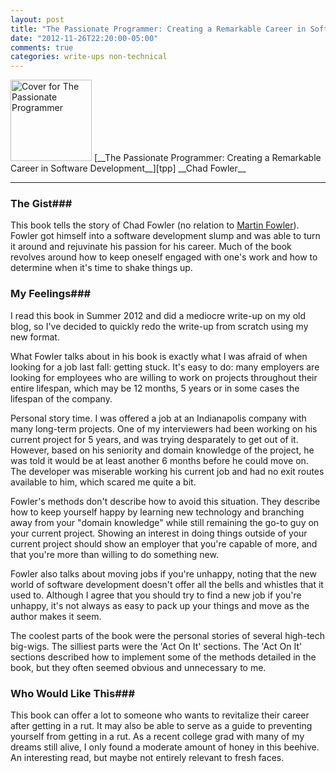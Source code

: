 ```yaml
---
layout: post
title: "The Passionate Programmer: Creating a Remarkable Career in Software Development"
date: "2012-11-26T22:20:00-05:00"
comments: true
categories: write-ups non-technical
---
```


<img src="http://www.inquisitivechap.com/wp-content/uploads/2010/11/ThePassionateProgrammerCover.png" style="border: 0" width="130px" title="The Passionate Programmer: Creating a Remarkable Career in Software Development" alt="Cover for The Passionate Programmer" />  
[__The Passionate Programmer: Creating a Remarkable Career in Software Development__][tpp]  
__Chad Fowler__

[tpp]: http://www.amazon.com/gp/product/1934356344/ref=as_li_ss_tl?ie=UTF8&camp=1789&creative=390957&creativeASIN=1934356344&linkCode=as2&tag=larpriandthee-20

------

### The Gist###

This book tells the story of Chad Fowler (no relation to [Martin Fowler][mf]). Fowler got himself into a software development slump and was able to turn it around and rejuvinate his passion for his career. Much of the book revolves around how to keep oneself engaged with one's work and how to determine when it's time to shake things up.

[mf]: http://martinfowler.com/

### My Feelings###

I read this book in Summer 2012 and did a mediocre write-up on my old blog, so I've decided to quickly redo the write-up from scratch using my new format.

What Fowler talks about in his book is exactly what I was afraid of when looking for a job last fall: getting stuck. It's easy to do: many employers are looking for employees who are willing to work on projects throughout their entire lifespan, which may be 12 months, 5 years or in some cases the lifespan of the company.

Personal story time. I was offered a job at an Indianapolis company with many long-term projects. One of my interviewers had been working on his current project for 5 years, and was trying desparately to get out of it. However, based on his seniority and domain knowledge of the project, he was told it would be at least another 6 months before he could move on. The developer was miserable working his current job and had no exit routes available to him, which scared me quite a bit.

Fowler's methods don't describe how to avoid this situation. They describe how to keep yourself happy by learning new technology and branching away from your "domain knowledge" while still remaining the go-to guy on your current project. Showing an interest in doing things outside of your current project should show an employer that you're capable of more, and that you're more than willing to do something new.

Fowler also talks about moving jobs if you're unhappy, noting that the new world of software development doesn't offer all the bells and whistles that it used to. Although I agree that you should try to find a new job if you're unhappy, it's not always as easy to pack up your things and move as the author makes it seem.

The coolest parts of the book were the personal stories of several high-tech big-wigs. The silliest parts were the 'Act On It' sections. The 'Act On It' sections described how to implement some of the methods detailed in the book, but they often seemed obvious and unnecessary to me.

### Who Would Like This###

This book can offer a lot to someone who wants to revitalize their career after getting in a rut. It may also be able to serve as a guide to preventing yourself from getting in a rut. As a recent college grad with many of my dreams still alive, I only found a moderate amount of honey in this beehive. An interesting read, but maybe not entirely relevant to fresh faces.
